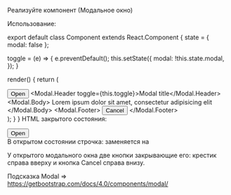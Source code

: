 Реализуйте компонент <Modal> (Модальное окно)

Использование:

export default class Component extends React.Component {
  state = { modal: false };

  toggle = (e) => {
    e.preventDefault();
    this.setState({
      modal: !this.state.modal,
    });
  }

  render() {
    return (
      <div>
        <button type="button" className="modal-open-button btn btn-danger" onClick={this.toggle}>Open</button>
        <Modal isOpen={this.state.modal}>
          <Modal.Header toggle={this.toggle}>Modal title</Modal.Header>
          <Modal.Body>
            Lorem ipsum dolor sit amet, consectetur adipisicing elit
          </Modal.Body>
          <Modal.Footer>
            <button type="button" className="modal-close-button btn btn-default" onClick={this.toggle}>Cancel</button>
          </Modal.Footer>
        </Modal>
      </div>
    );
  }
}
HTML закрытого состояния:

<div>
  <button type="button" class="modal-open-button btn btn-danger">Open</button>
  <div class="modal" style="display: none;">
    <div class="modal-dialog" role="document">
      <div class="modal-content">
        <div class="modal-header">
          <div class="modal-title">Modal title</div>
          <button type="button" class="close" data-dismiss="modal" aria-label="Close">
            <span aria-hidden="true">×</span>
          </button>
        </div>
        <p class="modal-body">Lorem ipsum dolor sit amet, consectetur adipisicing elit</p>
        <p class="modal-footer">
          <button type="button" class="modal-close-button btn btn-default">Cancel</button>
        </p>
      </div>
    </div>
  </div>
</div>
В открытом состоянии строчка: <div class="modal" style="display: none;"></div> заменяется на <div class="modal fade show" style="display: block;"></div>

У открытого модального окна две кнопки закрывающие его: крестик справа вверху и кнопка Cancel справа внизу.

Подсказка
Modal => https://getbootstrap.com/docs/4.0/components/modal/